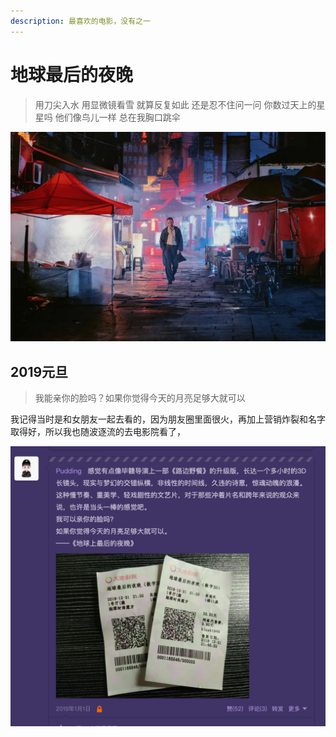 ```yaml
---
description: 最喜欢的电影，没有之一
---
```


# 地球最后的夜晚

> 用刀尖入水 用显微镜看雪 就算反复如此 还是忍不住问一问 你数过天上的星星吗 他们像鸟儿一样 总在我胸口跳伞

![](../.gitbook/assets/image%20%2813%29.png)

##  2019元旦

> 我能亲你的脸吗？如果你觉得今天的月亮足够大就可以

 我记得当时是和女朋友一起去看的，因为朋友圈里面很火，再加上营销炸裂和名字取得好，所以我也随波逐流的去电影院看了，

![](../.gitbook/assets/image%20%2816%29.png)

